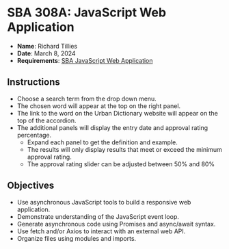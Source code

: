 # SBA 308A: JavaScript Web Application

* **Name**: Richard Tillies
* **Date**: March 8, 2024
* **Requirements**: [SBA JavaScript Web Application](docs/sba-js-web-application.pdf)

## Instructions

* Choose a search term from the drop down menu.
* The chosen word will appear at the top on the right panel.
* The link to the word on the Urban Dictionary website will appear on the top of the accordion.
* The additional panels will display the entry date and approval rating percentage.
  * Expand each panel to get the definition and example.
  * The results will only display results that meet or exceed the minimum approval rating.
  * The approval rating slider can be adjusted between 50% and 80%

## Objectives

* Use asynchronous JavaScript tools to build a responsive web application.
* Demonstrate understanding of the JavaScript event loop.
* Generate asynchronous code using Promises and async/await syntax.
* Use fetch and/or Axios to interact with an external web API.
* Organize files using modules and imports.

